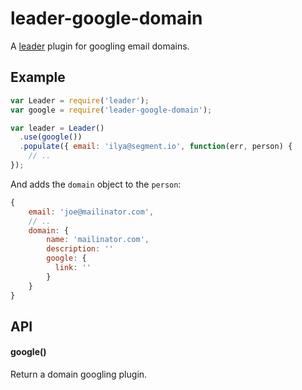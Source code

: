
# leader-google-domain

  A [leader](https://github.com/ivolo/leader) plugin for  googling email domains.

## Example

```js
var Leader = require('leader');
var google = require('leader-google-domain');

var leader = Leader()
  .use(google())
  .populate({ email: 'ilya@segment.io', function(err, person) {
    // ..
});
```

And adds the `domain` object to the `person`:

```js
{
    email: 'joe@mailinator.com',
    // ..
    domain: {
        name: 'mailinator.com',
        description: ''
        google: {
          link: ''
        }
    }
}
```

## API

#### google()

  Return a domain googling plugin.
